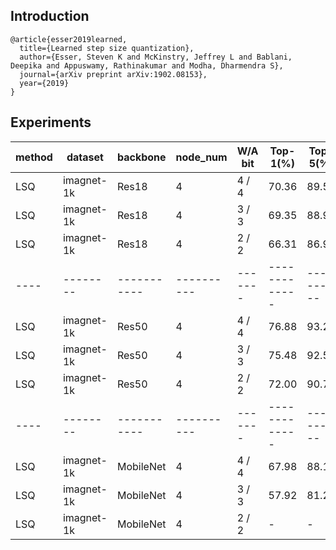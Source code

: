 ## Introduction
```
@article{esser2019learned,
  title={Learned step size quantization},
  author={Esser, Steven K and McKinstry, Jeffrey L and Bablani, Deepika and Appuswamy, Rathinakumar and Modha, Dharmendra S},
  journal={arXiv preprint arXiv:1902.08153},
  year={2019}
}
```

## Experiments

| method | dataset | backbone | node_num |W/A bit| Top-1(%)  | Top-5(%) | BS | CFG|
|--------|---------|----------|----------|-------|-----------|----------|----|----|
| LSQ  |imagnet-1k | Res18   | 4   |  4 / 4|   70.36     |  89.57    |128  |[cfg](./res18/config2_res18_lsq_m2_64_4w4f.py)  |
| LSQ  |imagnet-1k |Res18   | 4    |  3 / 3|   69.35     |  88.99    |128 |[cfg](./res18/config2_res18_lsq_m2_64_3w3f.py)  |
| LSQ  |imagnet-1k |Res18   | 4    |  2 / 2|   66.31     |  86.98    |128  |[cfg](./res18/config1_res18_lsq_m2_64_2w2f.py)  |  
|----|--------|-----------|----------|-------|-------------|----------|---|------------|
| LSQ  |imagnet-1k |Res50   | 4    |  4 / 4| 76.88  | 93.29 |32  |[cfg](./res50/config3_res50_lsq_m4_32_4w4f.py)  |
| LSQ  |imagnet-1k |Res50   | 4    |  3 / 3|   75.48   |  92.58       |32  |[cfg](./res50/config2_res50_lsq_m4_32_3w3f.py)  |
| LSQ  |imagnet-1k |Res50   | 4    |  2 / 2|   72.00  |    90.70  |32  |[cfg](./res50/config1_res50_lsq_m4_32_2w2f.py)  | 
|----|--------|-----------|----------|-------|-------------|----------|---|------------|
| LSQ  |imagnet-1k |MobileNet   | 4     |  4 / 4|  67.98   |  88.16   |32  |[cfg](./mobilenetv2/config3_mobilenetv2_lsq_m4_64_4w4f.py)  |
| LSQ  |imagnet-1k |MobileNet   | 4    |  3 / 3|  57.92  |  81.20   |32  |[cfg](./mobilenetv2/config2_mobilenetv2_lsq_m4_64_3w3f.py)    |
| LSQ  |imagnet-1k |MobileNet   | 4    |  2 / 2|  -  |  -   |32  |-    | 
